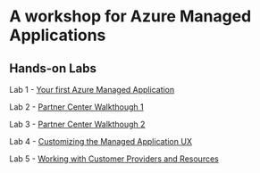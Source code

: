 # A workshop for Azure Managed Applications

## Hands-on Labs

Lab 1 - [Your first Azure Managed Application](./lab-1/lab-1.md)

Lab 2 - [Partner Center Walkthough 1](https://dstarr.github.io/ama-workshop/lab-2/)

Lab 3 - [Partner Center Walkthough 2](https://dstarr.github.io/ama-workshop/lab-3/)

Lab 4 - [Customizing the Managed Application UX](./lab-4/lab-4.md)

Lab 5 - [Working with Customer Providers and Resources](./lab-5/lab-5.md)